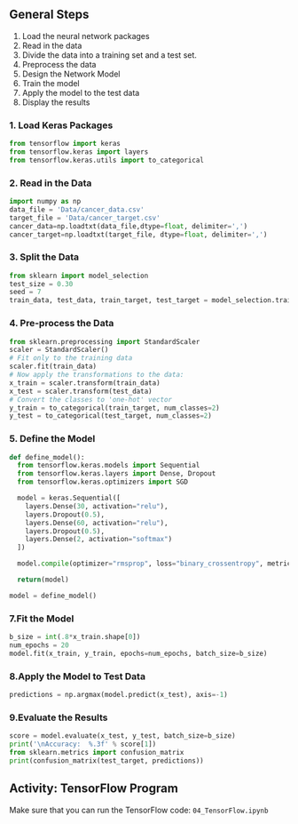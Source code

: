 ## General Steps
1. Load the neural network packages
2. Read in the data
3. Divide the data into a training set and a test set.
4. Preprocess the data
5. Design the Network Model
6. Train the model
7. Apply the model to the test data
8. Display the results

### 1. Load Keras Packages
```python
from tensorflow import keras
from tensorflow.keras import layers
from tensorflow.keras.utils import to_categorical
```

### 2. Read in the Data
```python
import numpy as np
data_file = 'Data/cancer_data.csv'
target_file = 'Data/cancer_target.csv'
cancer_data=np.loadtxt(data_file,dtype=float, delimiter=',')
cancer_target=np.loadtxt(target_file, dtype=float, delimiter=',')
```

### 3. Split the Data
```python
from sklearn import model_selection
test_size = 0.30
seed = 7
train_data, test_data, train_target, test_target = model_selection.train_test_split(cancer_data,cancer_target, test_size=test_size, random_state=seed)
```

### 4. Pre-process the Data
```python
from sklearn.preprocessing import StandardScaler
scaler = StandardScaler()
# Fit only to the training data
scaler.fit(train_data)
# Now apply the transformations to the data:
x_train = scaler.transform(train_data)
x_test = scaler.transform(test_data)
# Convert the classes to 'one-hot' vector
y_train = to_categorical(train_target, num_classes=2)
y_test = to_categorical(test_target, num_classes=2)
```

### 5. Define the Model
```python
def define_model():
  from tensorflow.keras.models import Sequential
  from tensorflow.keras.layers import Dense, Dropout
  from tensorflow.keras.optimizers import SGD

  model = keras.Sequential([ 
    layers.Dense(30, activation="relu"),
    layers.Dropout(0.5),
    layers.Dense(60, activation="relu"),
    layers.Dropout(0.5),
    layers.Dense(2, activation="softmax")
  ])

  model.compile(optimizer="rmsprop", loss="binary_crossentropy", metrics=["accuracy"])

  return(model)

model = define_model()
```

### 7.Fit the Model
```python
b_size = int(.8*x_train.shape[0])
num_epochs = 20
model.fit(x_train, y_train, epochs=num_epochs, batch_size=b_size)
```

### 8.Apply the Model to Test Data
```python
predictions = np.argmax(model.predict(x_test), axis=-1)
```

### 9.Evaluate the Results
```python
score = model.evaluate(x_test, y_test, batch_size=b_size)
print('\nAccuracy:  %.3f' % score[1])
from sklearn.metrics import confusion_matrix
print(confusion_matrix(test_target, predictions))
```

## Activity:  TensorFlow Program

Make sure that you can run the TensorFlow code: `04_TensorFlow.ipynb`

